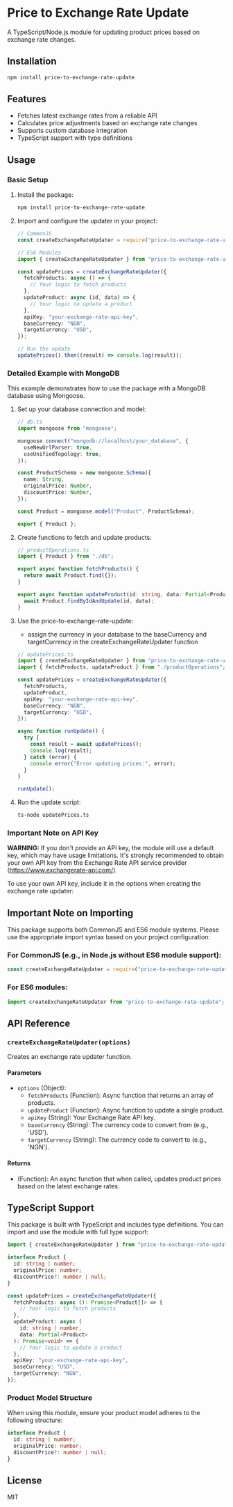 # Price to Exchange Rate Update

A TypeScript/Node.js module for updating product prices based on exchange rate changes.

## Installation

```bash
npm install price-to-exchange-rate-update
```

## Features

- Fetches latest exchange rates from a reliable API
- Calculates price adjustments based on exchange rate changes
- Supports custom database integration
- TypeScript support with type definitions

## Usage

### Basic Setup

1. Install the package:

   ```bash
   npm install price-to-exchange-rate-update
   ```

2. Import and configure the updater in your project:

   ```typescript
   // CommonJS
   const createExchangeRateUpdater = require("price-to-exchange-rate-update");

   // ES6 Modules
   import { createExchangeRateUpdater } from "price-to-exchange-rate-update";

   const updatePrices = createExchangeRateUpdater({
     fetchProducts: async () => {
       // Your logic to fetch products
     },
     updateProduct: async (id, data) => {
       // Your logic to update a product
     },
     apiKey: "your-exchange-rate-api-key",
     baseCurrency: "NGN",
     targetCurrency: "USD",
   });

   // Run the update
   updatePrices().then((result) => console.log(result));
   ```

### Detailed Example with MongoDB

This example demonstrates how to use the package with a MongoDB database using Mongoose.

1. Set up your database connection and model:

   ```typescript
   // db.ts
   import mongoose from "mongoose";

   mongoose.connect("mongodb://localhost/your_database", {
     useNewUrlParser: true,
     useUnifiedTopology: true,
   });

   const ProductSchema = new mongoose.Schema({
     name: String,
     originalPrice: Number,
     discountPrice: Number,
   });

   const Product = mongoose.model("Product", ProductSchema);

   export { Product };
   ```

2. Create functions to fetch and update products:

   ```typescript
   // productOperations.ts
   import { Product } from "./db";

   export async function fetchProducts() {
     return await Product.find({});
   }

   export async function updateProduct(id: string, data: Partial<Product>) {
     await Product.findByIdAndUpdate(id, data);
   }
   ```

3. Use the price-to-exchange-rate-update:
   - assign the currency in your database to the baseCurrency and targetCurrency in the createExchangeRateUpdater function

   ```typescript
   // updatePrices.ts
   import { createExchangeRateUpdater } from "price-to-exchange-rate-update";
   import { fetchProducts, updateProduct } from "./productOperations";

   const updatePrices = createExchangeRateUpdater({
     fetchProducts,
     updateProduct,
     apiKey: "your-exchange-rate-api-key",
     baseCurrency: "NGN",
     targetCurrency: "USD",
   });

   async function runUpdate() {
     try {
       const result = await updatePrices();
       console.log(result);
     } catch (error) {
       console.error("Error updating prices:", error);
     }
   }

   runUpdate();
   ```

4. Run the update script:

   ```bash
   ts-node updatePrices.ts
   ```

### Important Note on API Key

**WARNING:** If you don't provide an API key, the module will use a default key, which may have usage limitations. It's strongly recommended to obtain your own API key from the Exchange Rate API service provider (https://www.exchangerate-api.com/).

To use your own API key, include it in the options when creating the exchange rate updater:

## Important Note on Importing

This package supports both CommonJS and ES6 module systems. Please use the appropriate import syntax based on your project configuration:

### For CommonJS (e.g., in Node.js without ES6 module support):

```javascript
const createExchangeRateUpdater = require("price-to-exchange-rate-update");
```

### For ES6 modules:

```javascript
import createExchangeRateUpdater from "price-to-exchange-rate-update";
```

## API Reference

### `createExchangeRateUpdater(options)`

Creates an exchange rate updater function.

#### Parameters

- `options` (Object):
  - `fetchProducts` (Function): Async function that returns an array of products.
  - `updateProduct` (Function): Async function to update a single product.
  - `apiKey` (String): Your Exchange Rate API key.
  - `baseCurrency` (String): The currency code to convert from (e.g., 'USD').
  - `targetCurrency` (String): The currency code to convert to (e.g., 'NGN').

#### Returns

- (Function): An async function that when called, updates product prices based on the latest exchange rates.

## TypeScript Support

This package is built with TypeScript and includes type definitions. You can import and use the module with full type support:

```typescript
import { createExchangeRateUpdater } from "price-to-exchange-rate-update";

interface Product {
  id: string | number;
  originalPrice: number;
  discountPrice?: number | null;
}

const updatePrices = createExchangeRateUpdater({
  fetchProducts: async (): Promise<Product[]> => {
    // Your logic to fetch products
  },
  updateProduct: async (
    id: string | number,
    data: Partial<Product>
  ): Promise<void> => {
    // Your logic to update a product
  },
  apiKey: "your-exchange-rate-api-key",
  baseCurrency: "USD",
  targetCurrency: "NGN",
});
```



### Product Model Structure

When using this module, ensure your product model adheres to the following structure:
```typescript
interface Product {
  id: string | number;
  originalPrice: number;
  discountPrice?: number | null;
}
```

## License

MIT
